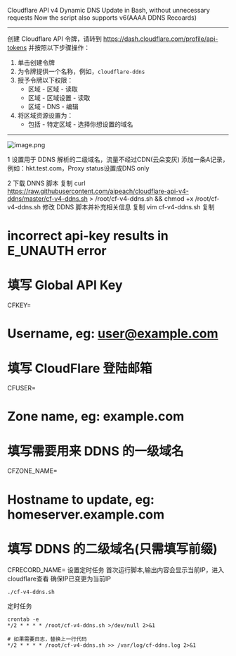 Cloudflare API v4 Dynamic DNS Update in Bash, without unnecessary requests
Now the script also supports v6(AAAA DDNS Recoards)

----

创建 Cloudflare API 令牌，请转到 https://dash.cloudflare.com/profile/api-tokens 并按照以下步骤操作：

1. 单击创建令牌
2. 为令牌提供一个名称，例如，`cloudflare-ddns`
3. 授予令牌以下权限：
    * 区域 - 区域 - 读取
    * 区域 - 区域设置 - 读取
    * 区域 - DNS - 编辑
4. 将区域资源设置为：
    * 包括 - 特定区域 - 选择你想设置的域名

----
![image.png](https://i.loli.net/2021/11/13/OMpjhUyubrwN6Lk.png)


 

1
设置用于 DDNS 解析的二级域名，流量不经过CDN(云朵变灰)
添加一条A记录，例如：hkt.test.com，Proxy status设置成DNS only 


2
下载 DNNS 脚本
复制
curl https://raw.githubusercontent.com/aipeach/cloudflare-api-v4-ddns/master/cf-v4-ddns.sh > /root/cf-v4-ddns.sh && chmod +x /root/cf-v4-ddns.sh
修改 DDNS 脚本并补充相关信息
复制
vim cf-v4-ddns.sh
复制
# incorrect api-key results in E_UNAUTH error
# 填写 Global API Key
CFKEY=

# Username, eg: user@example.com
# 填写 CloudFlare 登陆邮箱
CFUSER=

# Zone name, eg: example.com
# 填写需要用来 DDNS 的一级域名
CFZONE_NAME=

# Hostname to update, eg: homeserver.example.com
# 填写 DDNS 的二级域名(只需填写前缀)
CFRECORD_NAME=
设置定时任务
首次运行脚本,输出内容会显示当前IP，进入cloudflare查看 确保IP已变更为当前IP

```
./cf-v4-ddns.sh
```

定时任务

```
crontab -e
*/2 * * * * /root/cf-v4-ddns.sh >/dev/null 2>&1

# 如果需要日志，替换上一行代码
*/2 * * * * /root/cf-v4-ddns.sh >> /var/log/cf-ddns.log 2>&1
```
